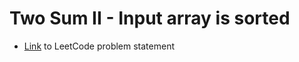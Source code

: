 # Two Sum II - Input array is sorted

- [Link](https://leetcode.com/problems/two-sum-ii-input-array-is-sorted/) to LeetCode problem statement